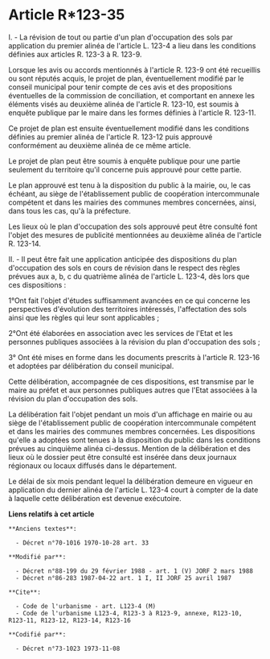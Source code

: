 # Article R*123-35

I. -  La révision de tout ou partie d'un plan d'occupation des sols par application du premier alinéa de l'article L. 123-4 a
lieu dans les conditions définies aux articles R. 123-3 à R. 123-9.

Lorsque les avis ou accords mentionnés à l'article R. 123-9 ont été recueillis ou sont réputés acquis, le projet de plan,
éventuellement modifié par le conseil municipal pour tenir compte de ces avis et des propositions éventuelles de la
commission de conciliation, et comportant en annexe les éléments visés au deuxième alinéa de l'article R. 123-10, est soumis
à enquête publique par le maire dans les formes définies à l'article R. 123-11.

Ce projet de plan est ensuite éventuellement modifié dans les conditions définies au premier alinéa de l'article R. 123-12
puis approuvé conformément au deuxième alinéa de ce même article.

Le projet de plan peut être soumis à enquête publique pour une partie seulement du territoire qu'il concerne puis approuvé
pour cette partie.

Le plan approuvé est tenu à la disposition du public à la mairie, ou, le cas échéant, au siège de l'établissement public de
coopération intercommunale compétent et dans les mairies des communes membres concernées, ainsi, dans tous les cas, qu'à la
préfecture.

Les lieux où le plan d'occupation des sols approuvé peut être consulté font l'objet des mesures de publicité mentionnées au
deuxième alinéa de l'article R. 123-14.

II. -  Il peut être fait une application anticipée des dispositions du plan d'occupation des sols en cours de révision dans
le respect des règles prévues aux a, b, c du quatrième alinéa de l'article L. 123-4, dès lors que ces dispositions :

1°Ont fait l'objet d'études suffisamment avancées en ce qui concerne les perspectives d'évolution des territoires intéressés,
l'affectation des sols ainsi que les règles qui leur sont applicables ;

2°Ont été élaborées en association avec les services de l'Etat et les personnes publiques associées à la révision du plan
d'occupation des sols ;

3° Ont été mises en forme dans les documents prescrits à l'article R. 123-16 et adoptées par délibération du conseil
municipal.

Cette délibération, accompagnée de ces dispositions, est transmise par le maire au préfet et aux personnes publiques autres
que l'Etat associées à la révision du plan d'occupation des sols.

La délibération fait l'objet pendant un mois d'un affichage en mairie ou au siège de l'établissement public de coopération
intercommunale compétent et dans les mairies des communes membres concernées. Les dispositions qu'elle a adoptées sont tenues
à la disposition du public dans les conditions prévues au cinquième alinéa ci-dessus. Mention de la délibération et des lieux
où le dossier peut être consulté est insérée dans deux journaux régionaux ou locaux diffusés dans le département.

Le délai de six mois pendant lequel la délibération demeure en vigueur en application du dernier alinéa de l'article L. 123-4
court à compter de la date à laquelle cette délibération est devenue exécutoire.

**Liens relatifs à cet article**

	**Anciens textes**:

	  - Décret n°70-1016 1970-10-28 art. 33

	**Modifié par**:

	  - Décret n°88-199 du 29 février 1988 - art. 1 (V) JORF 2 mars 1988
	  - Décret n°86-283 1987-04-22 art. 1 I, II JORF 25 avril 1987

	**Cite**:

	  - Code de l'urbanisme - art. L123-4 (M)
	  - Code de l'urbanisme L123-4, R123-3 à R123-9, annexe, R123-10, R123-11, R123-12, R123-14, R123-16

	**Codifié par**:

	  - Décret n°73-1023 1973-11-08

